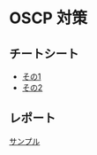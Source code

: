 # OSCP 対策
## チートシート
- [その1](https://github.com/camercu/oscp-prep/blob/main/CHEATSHEET.md)
- [その2](https://github.com/xsudoxx/OSCP/blob/main/README.md)

## レポート
[サンプル](https://github.com/noraj/OSCP-Exam-Report-Template-Markdown)
